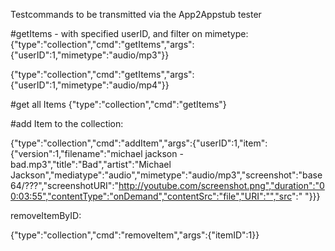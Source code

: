 Testcommands to be transmitted via the App2Appstub tester


#getItems - with specified userID, and filter on mimetype:
{"type":"collection","cmd":"getItems","args":{"userID":1,"mimetype":"audio/mp3"}}

{"type":"collection","cmd":"getItems","args":{"userID":1,"mimetype":"audio/mp4"}}

#get all Items
{"type":"collection","cmd":"getItems"}



#add Item to the collection:

{"type":"collection","cmd":"addItem","args":{"userID":1,"item":{"version":1,"filename":"michael jackson - bad.mp3","title":"Bad","artist":"Michael Jackson","mediatype":"audio","mimetype":"audio/mp3","screenshot":"base64/???","screenshotURI":"http://youtube.com/screenshot.png","duration":"00:03:55","contentType":"onDemand","contentSrc":"file","URI":"","src":"      "}}}


removeItemByID:

{"type":"collection","cmd":"removeItem","args":{"itemID":1}}
